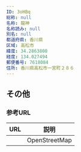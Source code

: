 ```yaml
---
ID: 3oHBq
総称: null
名称: 龍神
名称読み: null
別名: null
都道府県: 香川県
区域: 高松市
緯度: 34.2863808
経度: 134.027494
郵便番号: 7618084
住所: 香川県高松市一宮町２８６
---
```


## その他

### 参考URL

| URL | 説明          |
| --- | ------------- |
|     | OpenStreetMap |
